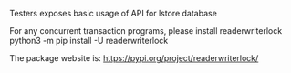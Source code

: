 Testers exposes basic usage of API for lstore database

For any concurrent transaction programs, please install readerwriterlock
python3 -m pip install -U readerwriterlock

The package website is:
https://pypi.org/project/readerwriterlock/
